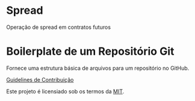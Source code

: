 # Spread

Operação de spread em contratos futuros

# Boilerplate de um Repositório Git

Fornece uma estrutura básica de arquivos para um repositório no GitHub.

[Guidelines de Contribuição](CONTRIBUTING.md)

Este projeto é licensiado sob os termos da [MIT](../LICENSE).

